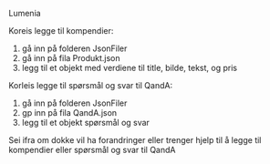 Lumenia

Koreis legge til kompendier:

1. gå inn på folderen JsonFiler
2. gå inn på fila Produkt.json
3. legg til et objekt med verdiene til title, bilde, tekst, og pris

Korleis legge til spørsmål og svar til QandA:

1. gå inn på folderen JsonFiler
2. gp inn på fila QandA.json
3. legg til et objekt spørsmål og svar

Sei ifra om dokke vil ha forandringer eller trenger hjelp til å legge til kompendier eller spørsmål og svar til QandA

